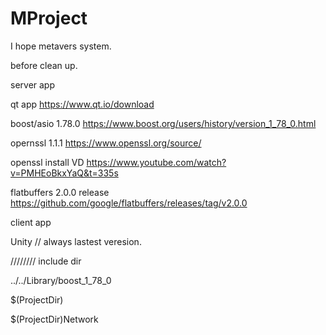 # MProject
I hope metavers system.

before clean up.

server app

qt app
https://www.qt.io/download

boost/asio 1.78.0
https://www.boost.org/users/history/version_1_78_0.html

opernssl 1.1.1
https://www.openssl.org/source/

openssl install VD
https://www.youtube.com/watch?v=PMHEoBkxYaQ&t=335s

flatbuffers 2.0.0 release
https://github.com/google/flatbuffers/releases/tag/v2.0.0

client app

Unity // always lastest veresion.


////////
include dir

../../Library/boost_1_78_0

$(ProjectDir)

$(ProjectDir)Network
